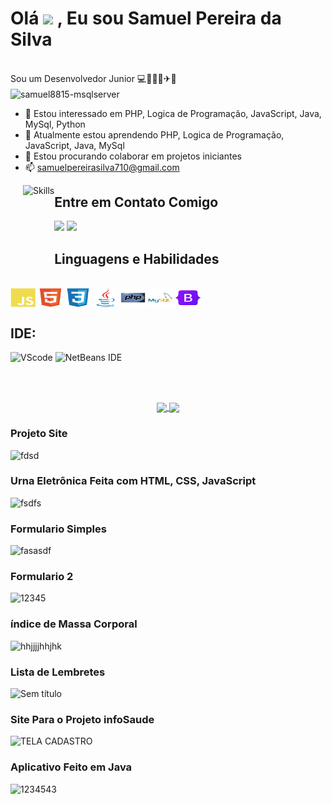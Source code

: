 # Olá <img src="https://media.giphy.com/media/hvRJCLFzcasrR4ia7z/giphy.gif" width="28"> , Eu sou Samuel Pereira da Silva
<br>
Sou um Desenvolvedor Junior 💻👩🏻‍💻✈🎒
<br/>
<img align="center" alt="samuel8815-msqlserver"  src="https://komarev.com/ghpvc/?username=samuel8815&style=flat-square">

- 👀 Estou interessado em PHP, Logica de Programação, JavaScript, Java,  MySql, Python
- 🌱 Atualmente estou aprendendo PHP, Logica de Programação, JavaScript, Java,  MySql
- 💞️ Estou procurando colaborar em projetos iniciantes
- 📫 samuelpereirasilva710@gmail.com

<img align='left' height='160' style="margin-left:20px" src='https://tenor.com/view/dev_animado-gif-25018018' alt='Skills'>

## Entre em Contato Comigo



  <a href = "mailto:samuelpereirasilva710@gmail.com"><img src="https://img.shields.io/badge/-Gmail-%23333?style=for-the-badge&logo=gmail&logoColor=white" target="_blank"></a>
  <a href="https://www.linkedin.com/in/samuelpereira8815//" target="_blank"><img src="https://img.shields.io/badge/-LinkedIn-%230077B5?style=for-the-badge&logo=linkedin&logoColor=white" target="_blank"></a>


## Linguagens e Habilidades 


<div style="display: inline_block"><br>
<img align="center" alt="samuel" height="30" width="40" src="https://raw.githubusercontent.com/devicons/devicon/master/icons/javascript/javascript-plain.svg">
<img align="center" alt="samuel" height="30" width="40" src="https://raw.githubusercontent.com/devicons/devicon/master/icons/html5/html5-original.svg"> 
<img align="center" alt="samuel" height="30" width="40" src="https://raw.githubusercontent.com/devicons/devicon/master/icons/css3/css3-original.svg">
<img align="center" alt="samuel" height="30" width="40" src="https://raw.githubusercontent.com/devicons/devicon/master/icons/java/java-original.svg">
<img align="center" alt="samuel" height="30" width="40" src="https://raw.githubusercontent.com/devicons/devicon/master/icons/php/php-original.svg">
<img align="center" alt="samuel" height="30" width="40" src="https://raw.githubusercontent.com/devicons/devicon/master/icons/mysql/mysql-original-wordmark.svg">    
<img align="center" alt="samuel" height="30" width="40" src="https://raw.githubusercontent.com/devicons/devicon/master/icons/bootstrap/bootstrap-original.svg">    

<br/>

  
##  IDE:

 
  ![ VScode ](https://img.shields.io/badge/Visual_Studio_Code-0078D4?style=for-the-badge&logo=visual%20studio%20code&logoColor=white)
  ![NetBeans IDE](https://img.shields.io/badge/NetBeansIDE-1B6AC6.svg?style=for-the-badge&logo=apache-netbeans-ide&logoColor=white)
     

 </a>
</p>
</br>
</br>
<p align="center">
  <a href="https://github.com/anuraghazra/github-readme-stats">
    <img
      align="center"
      src="https://github-readme-stats.vercel.app/api/top-langs/?username=samuel8815&layout=compact&langs_count=7&theme=dracula"
    />
  </a>
  <a href="https://github.com/anuraghazra/github-readme-stats">
    <img
      align="center"
      height="165"
      src="https://github-readme-stats.vercel.app/api?username=samuel8815&show_icons=true&theme=dracula&include_all_commits=true&count_private=true"
    />
  </a>
</p>



### Projeto Site
 
![fdsd](https://user-images.githubusercontent.com/90639226/150712055-afc89681-77b2-4879-8f3c-012cbb627af9.png)
 
 
 
### Urna Eletrônica Feita com HTML, CSS, JavaScript
                                
![fsdfs](https://user-images.githubusercontent.com/90639226/142739786-887c47f6-a0bd-4dd6-a53c-e015e163842c.png)


### Formulario Simples
                                          
![fasasdf](https://user-images.githubusercontent.com/90639226/146659179-16d9bdac-a32c-4a6a-8015-a2b8699a6b26.png)
  
### Formulario 2
 ![12345](https://user-images.githubusercontent.com/90639226/151722202-da4626bd-f9fb-45db-8d75-3dc68beda64e.png)



### índice de Massa Corporal

![hhjjjjhhjhk](https://user-images.githubusercontent.com/90639226/148008599-c54cf2f4-55bd-44bd-9ea7-d11126e41dcb.png)


                                         
### Lista de Lembretes

![Sem título](https://user-images.githubusercontent.com/90639226/147428076-21ee5321-3143-41bf-943e-49cdf96eff2f.png)


### Site Para o Projeto infoSaude

![TELA CADASTRO](https://user-images.githubusercontent.com/90639226/171063088-14c6ab8a-79dd-48a7-8aea-f9f50ea67020.png)



### Aplicativo Feito em Java


![1234543](https://user-images.githubusercontent.com/90639226/177019276-d57d7b4f-fa4e-4d08-a134-384c0aa9780c.png)









